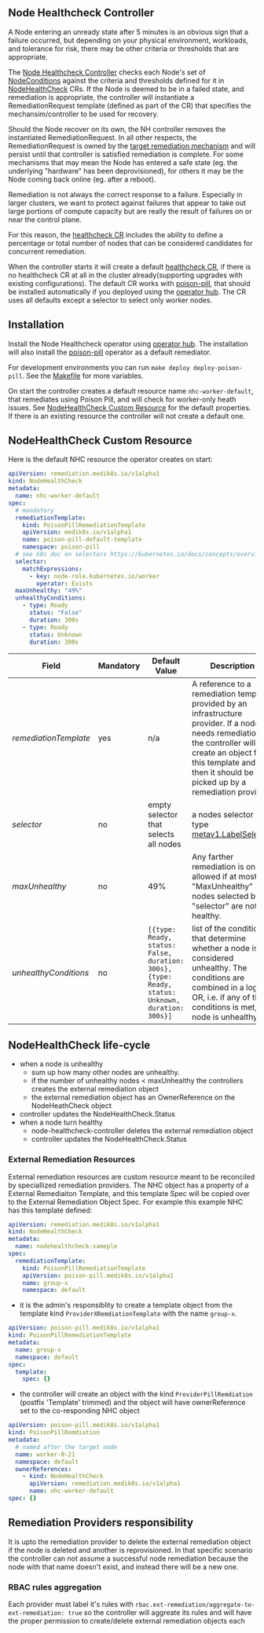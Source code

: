 ## Node Healthcheck Controller

A Node entering an unready state after 5 minutes is an obvious sign that a
failure occurred, but depending on your physical environment, workloads, and
tolerance for risk, there may be other criteria or thresholds that are
appropriate.

The [Node Healthcheck Controller]() checks each Node's set of [NodeConditions]()
against the criteria and thresholds defined for it in [NodeHealthCheck]() CRs.
If the Node is deemed to be in a failed state, and remediation is appropriate,
the controller will instantiate a RemediationRequest template (defined as part
of the CR) that specifies the mechansim/controller to be used for recovery.

Should the Node recover on its own, the NH controller removes the instantiated
RemediationRequest.  In all other respects, the RemediationRequest is owned by
the [target remediation mechanism]() and will persist until that controller is
satisfied remediation is complete.  For some mechanisms that may mean the Node
has entered a safe state (eg. the underlying "hardware" has been deprovisioned),
for others it may be the Node coming back online (eg. after a reboot).

Remediation is not always the correct response to a failure.  Especially in
larger clusters, we want to protect against failures that appear to take out
large portions of compute capacity but are really the result of failures on or
near the control plane.

For this reason, the [healthcheck CR](#nodehealthcheck-custom-resource) includes
the ability to define a percentage or total number of nodes that can be
considered candidates for concurrent remediation.

When the controller starts it will create a default [healthcheck CR](#nodehealthcheck-custom-resource),
if there is no healthcheck CR at all in the cluster already(supporting upgrades
with existing configurations). The default CR works with [poison-pill], that
should be installed automatically if you deployed using the [operator hub].
The CR uses all defaults except a selector to select only worker nodes.

## Installation

Install the Node Healthcheck operator using [operator hub]. The installation
will also install the [poison-pill] operator as a default remediator.

For development environments you can run `make deploy deploy-poison-pill`.
See the [Makefile](./Makefile) for more variables.

On start the controller creates a default resource name `nhc-worker-default`,
that remediates using Poison Pill, and will check for worker-only heath issues.
See [NodeHealthCheck Custom Resource](#nodehealthcheck-custom-resource) for the default properties.
If there is an existing resource the controller will not create a default one.

## NodeHealthCheck Custom Resource

Here is the default NHC resource the operator creates on start:

```yaml
apiVersion: remediation.medik8s.io/v1alpha1
kind: NodeHealthCheck
metadata:
  name: nhc-worker-default
spec:
  # mandatory
  remediationTemplate:
    kind: PoisonPillRemediationTemplate
    apiVersion: medik8s.io/v1alpha1
    name: poison-pill-default-template
    namespace: poison-pill
  # see k8s doc on selectors https://kubernetes.io/docs/concepts/overview/working-with-objects/labels/#resources-that-support-set-based-requirements
  selector:
    matchExpressions:
      - key: node-role.kubernetes.io/worker
        operator: Exists
  maxUnhealthy: "49%"
  unhealthyConditions:
    - type: Ready
      status: "False"
      duration: 300s
    - type: Ready
      status: Unknown
      duration: 300s
```

| Field | Mandatory | Default Value | Description |
| --- | --- | --- | --- |
| _remediationTemplate_ | yes | n/a | A reference to a remediation template provided by an infrastructure provider. If a node needs remediation the controller will create an object from this template and then it should be picked up by a remediation provider.|
| _selector_ | no | empty selector that selects all nodes | a nodes selector of type [metav1.LabelSelector](https://pkg.go.dev/k8s.io/apimachinery/pkg/apis/meta/v1#LabelSelector) | 
| _maxUnhealthy_ | no | 49% | Any farther remediation is only allowed if at most "MaxUnhealthy" nodes selected by "selector" are not healthy.| 
| _unhealthyConditions_ | no | `[{type: Ready, status: False, duration: 300s},{type: Ready, status: Unknown, duration: 300s}]` | list of the conditions that determine whether a node is considered unhealthy.  The conditions are combined in a logical OR, i.e. if any of the conditions is met, the node is unhealthy.|

## NodeHealthCheck life-cycle

- when a node is unhealthy
  - sum up how many other nodes are unhealthy.
  - if the number of unhealthy nodes < maxUnhealthy the controllers creates the external remediation object
  - the external remediation object has an OwnerReference on the NodeHeathCheck object
- controller updates the NodeHealthCheck.Status
- when a node turn healthy
  - node-healthcheck-controller deletes the external remediation object
  - controller updates the NodeHealthCheck.Status 


### External Remediation Resources

External remediation resources are custom resource meant to be reconciled by speciallized remediation providers.
The NHC object has a property of a External Remediaiton Template, and this template Spec will be
copied over to the External Remediation Object Spec.
For example this example NHC has this template defined:

```yaml
apiVersion: remediation.medik8s.io/v1alpha1
kind: NodeHealthCheck
metadata:
  name: nodehealthcheck-sameple
spec:
  remediationTemplate:
    kind: PoisonPillRemediationTemplate
    apiVersion: poison-pill.medik8s.io/v1alpha1
    name: group-x
    namespace: default


```

- it is the admin's responsiblity to create a template object from the template kind `ProviderXRemdiationTemplate`
  with the name `group-x`.

```yaml
apiVersion: poison-pill.medik8s.io/v1alpha1
kind: PoisonPillRemediationTemplate
metadata:
  name: group-x
  namespace: default
spec:
  template:
    spec: {}
```

- the controller will create an object with the kind `ProviderPillRemdiation` (postfix 'Template' trimmed)
  and the object will have ownerReference set to the co-responding NHC object

```yaml
apiVersion: poison-pill.medik8s.io/v1alpha1
kind: PoisonPillRemdiation
metadata:
  # named after the target node
  name: worker-0-21
  namespace: default
  ownerReferences:
    - kind: NodeHealthCheck
      apiVersion: remediation.medik8s.io/v1alpha1
      name: nhc-worker-default
spec: {}

```

## Remediation Providers responsibility

  It is upto the remediation provider to delete the external remediation object if the node is deleted and another is
  reprovisioned. In that specific scenario the controller can not assume a successful node remediation because the
  node with that name doesn't exist, and instead there will be a new one.

### RBAC rules aggregation

Each provider must label it's rules with `rbac.ext-remediation/aggregate-to-ext-remediation: true` so the controller
will aggreate its rules and will have the proper permission to create/delete external remediation objects
  each 

[operator hub]: https://operatorhub.io/operator/node-healthcheck-operator
[poison-pill]: https://github.com/medik8s/poison-pill
